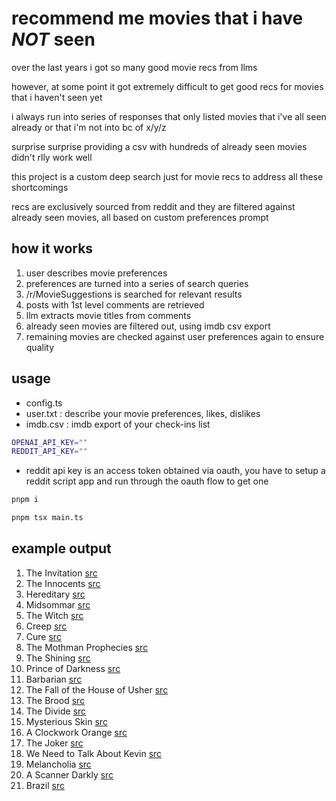 # recommend me movies that i have <em><strong>NOT</strong></em> seen

over the last years i got so many good movie recs from llms

however, at some point it got extremely difficult to get good recs for movies that i haven't seen yet

i always run into series of responses that only listed movies that i've all seen already or that i'm not into bc of x/y/z

surprise surprise providing a csv with hundreds of already seen movies didn't rlly work well

this project is a custom deep search just for movie recs to address all these shortcomings

recs are exclusively sourced from reddit and they are filtered against already seen movies, all based on custom preferences prompt

## how it works

1. user describes movie preferences
2. preferences are turned into a series of search queries
3. /r/MovieSuggestions is searched for relevant results
4. posts with 1st level comments are retrieved
5. llm extracts movie titles from comments
6. already seen movies are filtered out, using imdb csv export
7. remaining movies are checked against user preferences again to ensure quality

## usage

- config.ts
- user.txt : describe your movie preferences, likes, dislikes
- imdb.csv : imdb export of your check-ins list

```bash
OPENAI_API_KEY=""
REDDIT_API_KEY=""
```

- reddit api key is an access token obtained via oauth, you have to setup a reddit script app and run through the oauth flow to get one

```bash
pnpm i
```

```bash
pnpm tsx main.ts
```

## example output

1. The Invitation [src](https://wwww.reddit.com/r/MovieSuggestions/comments/1avnhv6/looking_for_horror_movies_that_have_that_creeping/)
2. The Innocents [src](https://wwww.reddit.com/r/MovieSuggestions/comments/1avnhv6/looking_for_horror_movies_that_have_that_creeping/)
3. Hereditary [src](https://wwww.reddit.com/r/MovieSuggestions/comments/1avnhv6/looking_for_horror_movies_that_have_that_creeping/)
4. Midsommar [src](https://wwww.reddit.com/r/MovieSuggestions/comments/1avnhv6/looking_for_horror_movies_that_have_that_creeping/)
5. The Witch [src](https://wwww.reddit.com/r/MovieSuggestions/comments/1avnhv6/looking_for_horror_movies_that_have_that_creeping/)
6. Creep [src](https://wwww.reddit.com/r/MovieSuggestions/comments/1avnhv6/looking_for_horror_movies_that_have_that_creeping/)
7. Cure [src](https://wwww.reddit.com/r/MovieSuggestions/comments/1avnhv6/looking_for_horror_movies_that_have_that_creeping/)
8. The Mothman Prophecies [src](https://wwww.reddit.com/r/MovieSuggestions/comments/1avnhv6/looking_for_horror_movies_that_have_that_creeping/)
9. The Shining [src](https://wwww.reddit.com/r/MovieSuggestions/comments/1avnhv6/looking_for_horror_movies_that_have_that_creeping/)
10. Prince of Darkness [src](https://wwww.reddit.com/r/MovieSuggestions/comments/1avnhv6/looking_for_horror_movies_that_have_that_creeping/)
11. Barbarian [src](https://wwww.reddit.com/r/MovieSuggestions/comments/1avnhv6/looking_for_horror_movies_that_have_that_creeping/)
12. The Fall of the House of Usher [src](https://wwww.reddit.com/r/MovieSuggestions/comments/1avnhv6/looking_for_horror_movies_that_have_that_creeping/)
13. The Brood [src](https://wwww.reddit.com/r/MovieSuggestions/comments/1avnhv6/looking_for_horror_movies_that_have_that_creeping/)
14. The Divide [src](https://wwww.reddit.com/r/MovieSuggestions/comments/1avnhv6/looking_for_horror_movies_that_have_that_creeping/)
15. Mysterious Skin [src](https://wwww.reddit.com/r/MovieSuggestions/comments/1ad6z6h/i_am_looking_for_very_very_dark_and_sad_films/)
16. A Clockwork Orange [src](https://wwww.reddit.com/r/MovieSuggestions/comments/1ad6z6h/i_am_looking_for_very_very_dark_and_sad_films/)
17. The Joker [src](https://wwww.reddit.com/r/MovieSuggestions/comments/1ad6z6h/i_am_looking_for_very_very_dark_and_sad_films/)
18. We Need to Talk About Kevin [src](https://wwww.reddit.com/r/MovieSuggestions/comments/1ad6z6h/i_am_looking_for_very_very_dark_and_sad_films/)
19. Melancholia [src](https://wwww.reddit.com/r/MovieSuggestions/comments/1ad6z6h/i_am_looking_for_very_very_dark_and_sad_films/)
20. A Scanner Darkly [src](https://wwww.reddit.com/r/MovieSuggestions/comments/1ad6z6h/i_am_looking_for_very_very_dark_and_sad_films/)
21. Brazil [src](https://wwww.reddit.com/r/MovieSuggestions/comments/1ad6z6h/i_am_looking_for_very_very_dark_and_sad_films/)
